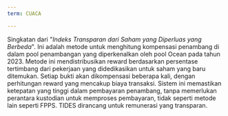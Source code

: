 ```yaml
---
term: CUACA

---
```

Singkatan dari "*Indeks Transparan dari Saham yang Diperluas yang Berbeda*". Ini adalah metode untuk menghitung kompensasi penambang di dalam pool penambangan yang diperkenalkan oleh pool Ocean pada tahun 2023. Metode ini mendistribusikan reward berdasarkan persentase tertimbang dari pekerjaan yang didedikasikan untuk saham yang baru ditemukan. Setiap bukti akan dikompensasi beberapa kali, dengan perhitungan reward yang mencakup biaya transaksi. Sistem ini memastikan ketepatan yang tinggi dalam pembayaran penambang, tanpa memerlukan perantara kustodian untuk memproses pembayaran, tidak seperti metode lain seperti FPPS. TIDES dirancang untuk remunerasi yang transparan.